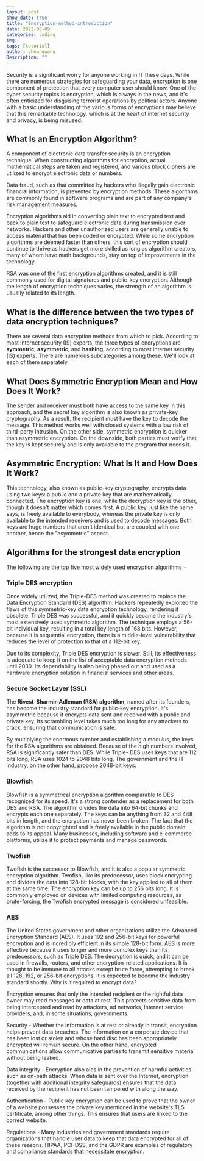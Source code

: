 ```yaml
---
layout: post
show_date: true
title: "Encryption-method-introduction"
date: 2022-08-09
categories: coding
img:
tags: [tutorial]
author: cheungwong
Description: ""
---
```


Security is a significant worry for anyone working in IT these days. While there are numerous strategies for safeguarding your data, encryption is one component of protection that every computer user should know. One of the cyber security topics is encryption, which is always in the news, and it's often criticized for disguising terrorist operations by political actors. Anyone with a basic understanding of the various forms of encryptions may believe that this remarkable technology, which is at the heart of internet security and privacy, is being misused.

## What Is an Encryption Algorithm?

A component of electronic data transfer security is an encryption technique. When constructing algorithms for encryption, actual mathematical steps are taken and registered, and various block ciphers are utilized to encrypt electronic data or numbers.

Data fraud, such as that committed by hackers who illegally gain electronic financial information, is prevented by encryption methods. These algorithms are commonly found in software programs and are part of any company's risk management measures.

Encryption algorithms aid in converting plain text to encrypted text and back to plain text to safeguard electronic data during transmission over networks. Hackers and other unauthorized users are generally unable to access material that has been coded or encrypted. While some encryption algorithms are deemed faster than others, this sort of encryption should continue to thrive as hackers get more skilled as long as algorithm creators, many of whom have math backgrounds, stay on top of improvements in the technology.

RSA was one of the first encryption algorithms created, and it is still commonly used for digital signatures and public-key encryption. Although the length of encryption techniques varies, the strength of an algorithm is usually related to its length.

## What is the difference between the two types of data encryption techniques?

There are several data encryption methods from which to pick. According to most internet security (IS) experts, the three types of encryptions are **symmetric**, **asymmetric**, and **hashing**, according to most internet security (IS) experts. There are numerous subcategories among these. We'll look at each of them separately.

## What Does Symmetric Encryption Mean and How Does It Work?

The sender and receiver must both have access to the same key in this approach, and the secret key algorithm is also known as private-key cryptography. As a result, the recipient must have the key to decode the message. This method works well with closed systems with a low risk of third-party intrusion. On the other side, symmetric encryption is quicker than asymmetric encryption. On the downside, both parties must verify that the key is kept securely and is only available to the program that needs it.

## Asymmetric Encryption: What Is It and How Does It Work?

This technology, also known as public-key cryptography, encrypts data using two keys: a public and a private key that are mathematically connected. The encryption key is one, while the decryption key is the other, though it doesn't matter which comes first. A public key, just like the name says, is freely available to everybody, whereas the private key is only available to the intended receivers and is used to decode messages. Both keys are huge numbers that aren't identical but are coupled with one another, hence the "asymmetric" aspect.

## Algorithms for the strongest data encryption

The following are the top five most widely used encryption algorithms −
### Triple DES encryption

Once widely utilized, the Triple-DES method was created to replace the Data Encryption Standard (DES) algorithm. Hackers repeatedly exploited the flaws of this symmetric-key data encryption technology, rendering it obsolete. Triple DES was successful, and it quickly became the industry's most extensively used symmetric algorithm. The technique employs a 56-bit individual key, resulting in a total key length of 168 bits. However, because it is sequential encryption, there is a middle-level vulnerability that reduces the level of protection to that of a 112-bit key.

Due to its complexity, Triple DES encryption is slower. Still, its effectiveness is adequate to keep it on the list of acceptable data encryption methods until 2030. Its dependability is also being phased out and used as a hardware encryption solution in financial services and other areas.
### Secure Socket Layer (SSL)

The **Rivest-Sharmir-Adleman (RSA) algorithm**, named after its founders, has become the industry standard for public-key encryption. It's asymmetric because it encrypts data sent and received with a public and private key. Its scrambling level takes much too long for any attackers to crack, ensuring that communication is safe.

By multiplying the enormous number and establishing a modulus, the keys for the RSA algorithms are obtained. Because of the high numbers involved, RSA is significantly safer than DES. While Triple- DES uses keys that are 112 bits long, RSA uses 1024 to 2048 bits long. The government and the IT industry, on the other hand, propose 2048-bit keys.

### Blowfish

Blowfish is a symmetrical encryption algorithm comparable to DES recognized for its speed. It's a strong contender as a replacement for both DES and RSA. The algorithm divides the data into 64-bit chunks and encrypts each one separately. The keys can be anything from 32 and 448 bits in length, and the encryption has never been broken. The fact that the algorithm is not copyrighted and is freely available in the public domain adds to its appeal. Many businesses, including software and e-commerce platforms, utilize it to protect payments and manage passwords.

### Twofish

Twofish is the successor to Blowfish, and it is also a popular symmetric encryption algorithm. Twofish, like its predecessor, uses block encrypting and divides the data into 128-bit blocks, with the key applied to all of them at the same time. The encryption key can be up to 256 bits long. It is commonly employed on devices with limited computing resources, as brute-forcing, the Twofish encrypted message is considered unfeasible.

### AES

The United States government and other organizations utilize the Advanced Encryption Standard (AES). It uses 192 and 256-bit keys for powerful encryption and is incredibly efficient in its simple 128-bit form. AES is more effective because it uses longer and more complex keys than its predecessors, such as Triple DES. The decryption is quick, and it can be used in firewalls, routers, and other encryption-related applications. It is thought to be immune to all attacks except brute force, attempting to break all 128, 192, or 256-bit encryptions. It is expected to become the industry standard shortly.
Why is it required to encrypt data?

Encryption ensures that only the intended recipient or the rightful data owner may read messages or data at rest. This protects sensitive data from being intercepted and read by attackers, ad networks, Internet service providers, and, in some situations, governments.

Security - Whether the information is at rest or already in transit, encryption helps prevent data breaches. The information on a corporate device that has been lost or stolen and whose hard disc has been appropriately encrypted will remain secure. On the other hand, encrypted communications allow communicative parties to transmit sensitive material without being leaked.

Data integrity - Encryption also aids in the prevention of harmful activities such as on-path attacks. When data is sent over the Internet, encryption (together with additional integrity safeguards) ensures that the data received by the recipient has not been tampered with along the way.

Authentication - Public key encryption can be used to prove that the owner of a website possesses the private key mentioned in the website's TLS certificate, among other things. This ensures that users are linked to the correct website.

Regulations - Many industries and government standards require organizations that handle user data to keep that data encrypted for all of these reasons. HIPAA, PCI-DSS, and the GDPR are examples of regulatory and compliance standards that necessitate encryption.
